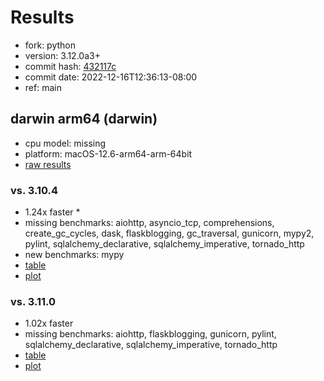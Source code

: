 # Results

- fork: python
- version: 3.12.0a3+
- commit hash: [432117c](https://github.com/python/cpython/commit/432117c)
- commit date: 2022-12-16T12:36:13-08:00
- ref: main

## darwin arm64 (darwin)

- cpu model: missing
- platform: macOS-12.6-arm64-arm-64bit
- [raw results](bm-20221216-darwin-arm64-python-main-3.12.0a3%2B-432117c.json)

### vs. 3.10.4

- 1.24x faster \*
- missing benchmarks: aiohttp, asyncio_tcp, comprehensions, create_gc_cycles, dask, flaskblogging, gc_traversal, gunicorn, mypy2, pylint, sqlalchemy_declarative, sqlalchemy_imperative, tornado_http
- new benchmarks: mypy
- [table](bm-20221216-darwin-arm64-python-main-3.12.0a3%2B-432117c-vs-3.10.4.md)
- [plot](bm-20221216-darwin-arm64-python-main-3.12.0a3%2B-432117c-vs-3.10.4.png)

### vs. 3.11.0

- 1.02x faster
- missing benchmarks: aiohttp, flaskblogging, gunicorn, pylint, sqlalchemy_declarative, sqlalchemy_imperative, tornado_http
- [table](bm-20221216-darwin-arm64-python-main-3.12.0a3%2B-432117c-vs-3.11.0.md)
- [plot](bm-20221216-darwin-arm64-python-main-3.12.0a3%2B-432117c-vs-3.11.0.png)

